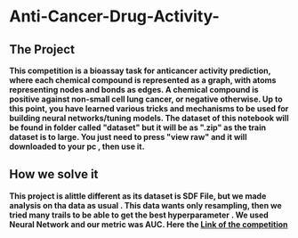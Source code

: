 # Anti-Cancer-Drug-Activity-
## The Project
**This competition is a bioassay task for anticancer activity prediction, where each chemical compound is represented as a graph, with atoms representing nodes and bonds as edges. A chemical compound is positive against non-small cell lung cancer, or negative otherwise. Up to this point, you have learned various tricks and mechanisms to be used for building neural networks/tuning models.
The dataset of this notebook will be found in folder called "dataset" but it will be as ".zip" as the train dataset is to large.
You just need to press "view raw" and it will downloaded to your pc , then use it.**
## How we solve it
**This project is alittle different as its dataset is SDF File, but we made analysis on tha data as usual . This data wants only resampling, then we tried many trails to be able to get the best hyperparameter . 
We used Neural Network and our metric was AUC. Here the [Link of the competition](https://www.kaggle.com/competitions/cisc873-dm-w23-a6)**
